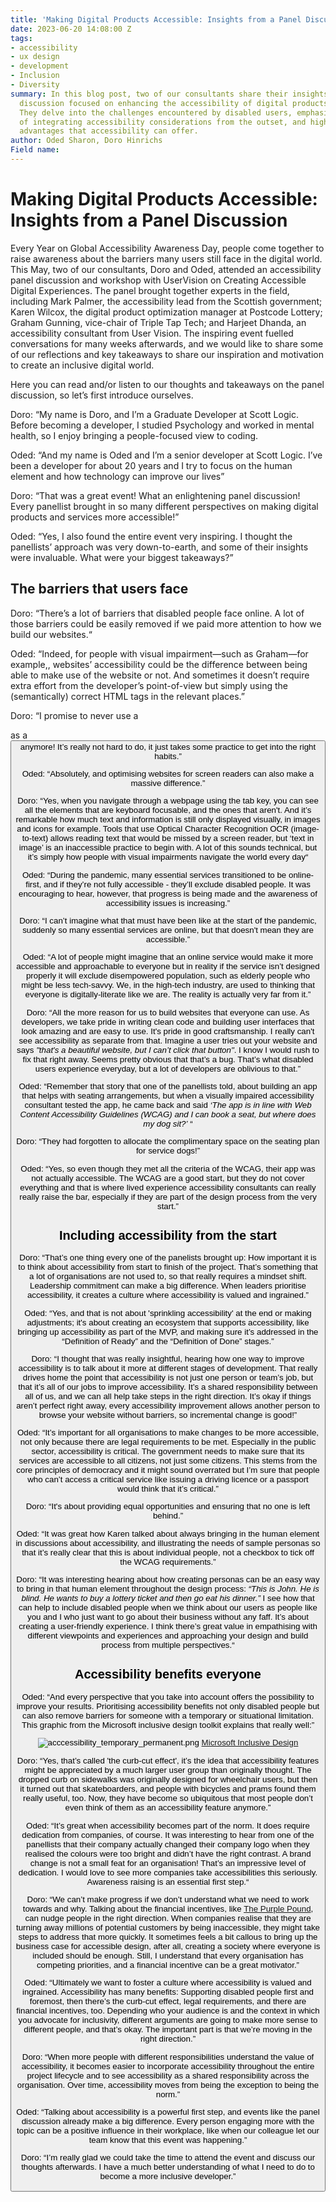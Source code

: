 ```yaml
---
title: 'Making Digital Products Accessible: Insights from a Panel Discussion'
date: 2023-06-20 14:08:00 Z
tags:
- accessibility
- ux design
- development
- Inclusion
- Diversity
summary: In this blog post, two of our consultants share their insights from a panel
  discussion focused on enhancing the accessibility of digital products and services.
  They delve into the challenges encountered by disabled users, emphasize the significance
  of integrating accessibility considerations from the outset, and highlight the universal
  advantages that accessibility can offer.
author: Oded Sharon, Doro Hinrichs
Field name: 
---
```


# Making Digital Products Accessible: Insights from a Panel Discussion

Every Year on Global Accessibility Awareness Day, people come together to raise awareness about the barriers many users still face in the digital world. This May, two of our consultants, Doro and Oded, attended an accessibility panel discussion and workshop with UserVision on Creating Accessible Digital Experiences. The panel brought together experts in the field, including Mark Palmer, the accessibility lead from the Scottish government; Karen Wilcox, the digital product optimization manager at Postcode Lottery; Graham Gunning, vice-chair of Triple Tap Tech; and Harjeet Dhanda, an accessibility consultant from User Vision. The inspiring event fuelled conversations for many weeks afterwards, and we would like to share some of our reflections and key takeaways to share our inspiration and motivation to create an inclusive digital world.

Here you can read and/or listen to our thoughts and takeaways on the panel discussion, so let’s first introduce ourselves. 

Doro: “My name is Doro, and I’m a Graduate Developer at Scott Logic. Before becoming a developer, I studied Psychology and worked in mental health, so I enjoy bringing a people-focused view to coding. 

Oded: “And my name is Oded and I’m a senior developer at Scott Logic. I’ve been a developer for about 20 years and I try to focus on the human element and how technology can improve our lives”


Doro: “That was a great event! What an enlightening panel discussion! Every panellist  brought in so many different perspectives on making digital products and services more accessible!”

Oded:  “Yes, I also found the entire event very inspiring. I thought the panellists’ approach was very down-to-earth, and some of their insights were invaluable. What were your biggest takeaways?”

## The barriers that users face

Doro: “There’s a lot of barriers that disabled people face online. A lot of those barriers could be easily removed if we paid more attention to how we build our websites.“ 

Oded: “Indeed, for people with visual impairment—such as Graham—for example,, websites’ accessibility could be the difference between being able to make use of the website or not. And sometimes it doesn’t require extra effort from the developer’s point-of-view but simply using the (semantically) correct HTML tags in the relevant places.” 

Doro: “I promise to never use a *<div>* as a *<button>* anymore! It’s really not hard to do, it just takes some practice to get into the right habits.” 

Oded: “Absolutely, and optimising websites for screen readers can also make a massive difference.” 

Doro: “Yes, when you navigate through a webpage using the tab key, you can see all the elements that are keyboard focusable, and the ones that aren't. And it’s remarkable how much text and information is still only displayed visually, in images and icons for example. Tools that use Optical Character Recognition OCR (image-to-text) allows reading text that would be missed by a screen reader, but ‘text in image’ is an inaccessible practice to begin with. A lot of this sounds technical, but it’s simply how people with visual impairments navigate the world every day“

Oded: “During the pandemic, many essential services transitioned to be online-first, and if they’re not fully accessible - they’ll exclude disabled people. It was encouraging to hear, however, that progress is being made and the awareness of accessibility issues is increasing.”

Doro: “I can’t imagine what that must have been like at the start of the pandemic, suddenly so many essential services are online, but that doesn't mean they are accessible.”

Oded: “A lot of people might imagine that an online service would make it more accessible and approachable to everyone but in reality if the service isn’t designed properly it will exclude disempowered population, such as elderly people who might be less tech-savvy. We, in the high-tech industry, are used to thinking that everyone is digitally-literate like we are. The reality is actually very far from it.”

Doro: “All the more reason for us to build websites that everyone can use. As developers, we take pride in writing clean code and building user interfaces that look amazing and are easy to use. It's pride in good craftsmanship. I really can't see accessibility as separate from that. Imagine a user tries out your website and says *"that's a beautiful website, but I can’t click that button"*. I know I would rush to fix that right away. Seems pretty obvious that that’s a bug. That’s what disabled users experience everyday, but a lot of developers are oblivious to that.”

Oded: “Remember that story that one of the panellists told, about building an app that helps with seating arrangements, but when a visually impaired accessibility consultant tested the app, he came back and said *‘The app is in line with Web Content Accessibility Guidelines (WCAG) and I can book a seat, but where does my dog sit?’* “

Doro: “They had forgotten to allocate the complimentary space on the seating plan for service dogs!” 

Oded: “Yes, so even though they met all the criteria of the WCAG, their app was not actually accessible. The WCAG are a good start, but they do not cover everything and that is where lived experience accessibility consultants can really really raise the bar, especially if they are part of the design process from the very start.”

## Including accessibility from the start

Doro: “That’s one thing every one of the panelists brought up: How important it is to think about accessibility from start to finish of the project. That’s something that a lot of organisations are not used to, so that really requires a mindset shift. Leadership commitment can make a big difference. When leaders prioritise accessibility, it creates a culture where accessibility is valued and ingrained.”

Oded: “Yes, and that is not about 'sprinkling accessibility' at the end or making adjustments; it's about creating an ecosystem that supports accessibility, like bringing up accessibility as part of the MVP, and making sure it’s addressed in the “Definition of Ready” and the “Definition of Done” stages.”

Doro: “I thought that was really insightful, hearing how one way to improve accessibility is to talk about it more at different stages of development. That really drives home the point that accessibility is not just one person or team’s job, but that it’s all of our jobs to improve accessibility. It’s a shared responsibility between all of us, and we can all help take steps in the right direction. It’s okay if things aren’t perfect right away, every accessibility improvement allows another person to browse your website without barriers, so incremental change is good!” 

Oded: “It’s important for all organisations to make changes to be more accessible, not only because there are legal requirements to be met. Especially in the public sector, accessibility is critical. The government needs to make sure that its services are accessible to all citizens, not just some citizens.  This stems from the core principles of democracy and it might sound overrated but I’m sure that people who can’t access a critical service like issuing a driving licence or a passport would think that it’s critical.”

Doro: “It's about providing equal opportunities and ensuring that no one is left behind.” 

Oded: “It was great how Karen talked about always bringing in the human element in discussions about accessibility, and illustrating the needs of sample personas so that it’s really clear that this is about individual people, not a checkbox to tick off the WCAG requirements.”

Doro: “It was interesting hearing about how creating personas can be an easy way to bring in that human element throughout the design process: *“This is John. He is blind. He wants to buy a lottery ticket and then go eat his dinner.”* I see how that can help to include disabled people when we think about our users as people like you and I who just want to go about their business without any faff. It’s about creating a user-friendly experience. I think there’s great value in empathising with different viewpoints and experiences and approaching your design and build process from multiple perspectives.“

## Accessibility benefits everyone

Oded: “And every perspective that you take into account offers the possibility to improve your results. Prioritising accessibility benefits not only disabled people but can also remove barriers for someone with a temporary or situational limitation. This graphic from the Microsoft inclusive design toolkit explains that really well:” 

![acccessibility_temporary_permanent.png](/uploads/acccessibility_temporary_permanent.png)
[Microsoft Inclusive Design](https://inclusive.microsoft.design/)

Doro: “Yes, that’s called 'the curb-cut effect', it’s the idea that accessibility features might be appreciated by a much larger user group than originally thought. The dropped curb on sidewalks was originally designed for wheelchair users, but then it turned out that skateboarders, and people with bicycles and prams found them really useful, too. Now, they have become so ubiquitous that most people don’t even think of them as an accessibility feature anymore.” 

Oded: “It’s great when accessibility becomes part of the norm. It does require dedication from companies, of course. It was interesting to hear from one of the panellists that their company actually changed their company logo when they realised the colours were too bright and didn’t have the right contrast. A brand change is not a small feat for an organisation! That’s an impressive level of dedication. I would love to see more companies take accessibilities this seriously. Awareness raising is an essential first step.“

Doro: “We can’t make progress if we don’t understand what we need to work towards and why. Talking about the financial incentives, like [The Purple Pound](https://wearepurple.org.uk/the-purple-pound-infographic/), can nudge people in the right direction. When companies realise that they are turning away millions of potential customers by being inaccessible, they might take steps to address that more quickly. It sometimes feels a bit callous to bring up the business case for accessible design, after all, creating a society where everyone is included should be enough. Still, I understand that every organisation has competing priorities, and a financial incentive can be a great motivator.”

Oded: “Ultimately we want to foster a culture where accessibility is valued and ingrained. Accessibility has many benefits: Supporting disabled people first and foremost, then there’s the curb-cut effect, legal requirements, and there are financial incentives, too. Depending who your audience is and the context in which you advocate for inclusivity, different arguments are going to make more sense to different people, and that’s okay. The important part is that we’re moving in the right direction.”

Doro: “When more people with different responsibilities understand the value of accessibility, it becomes easier to incorporate accessibility throughout the entire project lifecycle and to see accessibility as a shared responsibility across the organisation. Over time, accessibility moves from being the exception to being the norm.”

Oded: “Talking about accessibility is a powerful first step, and events like the panel discussion already make a big difference. Every person engaging more with the topic can be a positive influence in their workplace, like when our colleague let our team know that this event was happening.”

Doro: “I’m really glad we could take the time to attend the event and discuss our thoughts afterwards. I have a much better understanding of what I need to do to become a more inclusive developer.”
